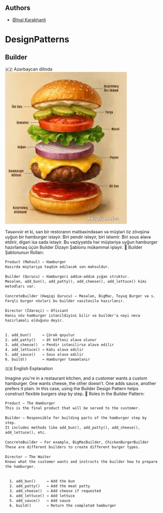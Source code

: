
## Authors

- [@Inal Karakhanli](https://www.github.com/nickforhuman)


# DesignPatterns

## Builder
🇦🇿 Azərbaycan dilində <img src="./public/hamburger.jpg" width="400"/>

Təsəvvür et ki, sən bir restoranın mətbəxindəsən və müştəri öz zövqünə uyğun bir hamburger istəyir. Biri pendir istəyir, biri istəmir. Biri sous əlavə etdirir, digəri isə sadə istəyir. Bu vəziyyətdə hər müştəriyə uyğun hamburger hazırlamaq üçün Builder Dizayn Şablonu mükəmməl işləyir.
🧱 Builder Şablonunun Rolları:

    Product (Məhsul) – Hamburger
    Hazırda müştəriyə təqdim ediləcək son məhsuldur.

    Builder (Qurucu) – Hamburgeri addım-addım yığan struktur.
    Məsələn, add_bun(), add_patty(), add_cheese(), add_lettuce() kimi metodları var.

    ConcreteBuilder (Həqiqi Qurucu) – Məsələn, BigMac, Toyuq Burger və s.
    Fərqli burger növləri bu builder vasitəsilə hazırlanır.

    Director (İdarəçi) – Ofisiant
    Hansı növ hamburger istənildiyini bilir və builder’a nəyi necə hazırlamalı olduğunu deyir.


    1. add_bun()     → Çörək qoyulur
    2. add_patty()   → Ət köftəsi əlavə olunur
    3. add_cheese()  → Pendir istənilirsə əlavə edilir
    4. add_lettuce() → Kahı əlavə edilir
    5. add_sauce()   → Sous əlavə edilir
    6. build()       → Hamburger tamamlanır

🇬🇧 English Explanation

Imagine you're in a restaurant kitchen, and a customer wants a custom hamburger. One wants cheese, the other doesn’t. One adds sauce, another prefers it plain. In this case, using the Builder Design Pattern helps construct flexible burgers step by step.
🧱 Roles in the Builder Pattern:

    Product – The Hamburger
    This is the final product that will be served to the customer.

    Builder – Responsible for building parts of the hamburger step by step.
    It includes methods like add_bun(), add_patty(), add_cheese(), add_lettuce(), etc.

    ConcreteBuilder – For example, BigMacBuilder, ChickenBurgerBuilder
    These are different builders to create different burger types.

    Director – The Waiter
    Knows what the customer wants and instructs the builder how to prepare the hamburger.


      1. add_bun()     → Add the bun
      2. add_patty()   → Add the meat patty
      3. add_cheese()  → Add cheese if requested
      4. add_lettuce() → Add lettuce
      5. add_sauce()   → Add sauce
      6. build()       → Return the completed hamburger
